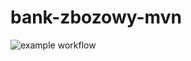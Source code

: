 # bank-zbozowy-mvn
![example workflow](https://github.com/bartosz-kozlowski/bank-zbozowy-mvn/actions/workflows/ci.yml/badge.svg)
